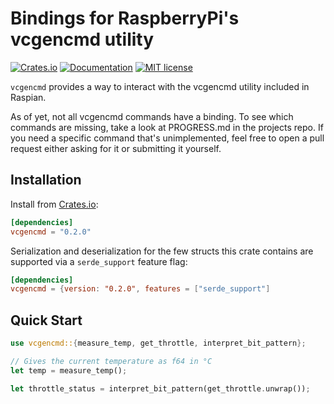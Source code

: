 # Bindings for RaspberryPi's vcgencmd utility

[![Crates.io](https://img.shields.io/crates/v/vcgencmd.svg)](https://crates.io/crates/vcgencmd)
[![Documentation](https://docs.rs/vcgencmd/badge.svg)](https://docs.rs/serde_rustler)
[![MIT license](https://img.shields.io/badge/License-MIT-blue.svg)](https://lbesson.mit-license.org/)

`vcgencmd` provides a way to interact with the vcgencmd utility included in Raspian.

As of yet, not all vcgencmd commands have a binding. To see which commands are missing, take a look at PROGRESS.md in the projects repo.
If you need a specific command that's unimplemented, feel free to open a pull request either asking  for it or submitting it yourself. 

## Installation

Install from [Crates.io](https://crates.io/crates/vcgencmd):

```toml
[dependencies]
vcgencmd = "0.2.0"
```

Serialization and deserialization for the few structs this crate contains are supported via a `serde_support` feature flag:
```toml
[dependencies]
vcgencmd = {version: "0.2.0", features = ["serde_support"]
```

## Quick Start

```rust
use vcgencmd::{measure_temp, get_throttle, interpret_bit_pattern};

// Gives the current temperature as f64 in °C
let temp = measure_temp();

let throttle_status = interpret_bit_pattern(get_throttle.unwrap());
```
